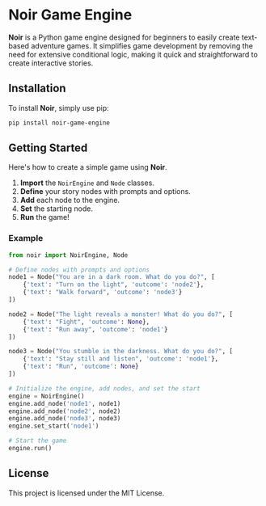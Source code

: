 # Noir Game Engine

**Noir** is a Python game engine designed for beginners to easily create text-based adventure games. It simplifies game development by removing the need for extensive conditional logic, making it quick and straightforward to create interactive stories.

## Installation

To install **Noir**, simply use pip:

```bash
pip install noir-game-engine
```

## Getting Started

Here's how to create a simple game using **Noir**.

1. **Import** the `NoirEngine` and `Node` classes.
2. **Define** your story nodes with prompts and options.
3. **Add** each node to the engine.
4. **Set** the starting node.
5. **Run** the game!

### Example

```python
from noir import NoirEngine, Node

# Define nodes with prompts and options
node1 = Node("You are in a dark room. What do you do?", [
    {'text': "Turn on the light", 'outcome': 'node2'},
    {'text': "Walk forward", 'outcome': 'node3'}
])

node2 = Node("The light reveals a monster! What do you do?", [
    {'text': "Fight", 'outcome': None},
    {'text': "Run away", 'outcome': 'node1'}
])

node3 = Node("You stumble in the darkness. What do you do?", [
    {'text': "Stay still and listen", 'outcome': 'node1'},
    {'text': "Run", 'outcome': None}
])

# Initialize the engine, add nodes, and set the start
engine = NoirEngine()
engine.add_node('node1', node1)
engine.add_node('node2', node2)
engine.add_node('node3', node3)
engine.set_start('node1')

# Start the game
engine.run()
```

## License

This project is licensed under the MIT License.